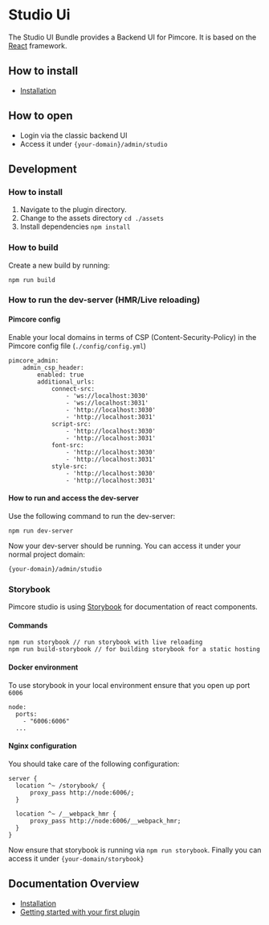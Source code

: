 # Studio Ui

The Studio UI Bundle provides a Backend UI for Pimcore. It is based on the [React](https://react.dev/) framework.

## How to install

- [Installation](./doc/01_Installation.md)

## How to open

- Login via the classic backend UI
- Access it under `{your-domain}/admin/studio`

## Development

### How to install

1. Navigate to the plugin directory.
2. Change to the assets directory `cd ./assets`
3. Install dependencies `npm install`

### How to build

Create a new build by running:

`npm run build`

### How to run the dev-server (HMR/Live reloading)

#### Pimcore config

Enable your local domains in terms of CSP (Content-Security-Policy) in the Pimcore config file (`./config/config.yml`)

```
pimcore_admin:
    admin_csp_header:
        enabled: true
        additional_urls:
            connect-src:
                - 'ws://localhost:3030'
                - 'ws://localhost:3031'
                - 'http://localhost:3030'
                - 'http://localhost:3031'
            script-src: 
                - 'http://localhost:3030'
                - 'http://localhost:3031'
            font-src:
                - 'http://localhost:3030'
                - 'http://localhost:3031'
            style-src:
                - 'http://localhost:3030'
                - 'http://localhost:3031'  
```

#### How to run and access the dev-server

Use the following command to run the dev-server:

`npm run dev-server`

Now your dev-server should be running. 
You can access it under your normal project domain: 

`{your-domain}/admin/studio`

### Storybook

Pimcore studio is using [Storybook](https://storybook.js.org/) for documentation of react components.

#### Commands

```
npm run storybook // run storybook with live reloading
npm run build-storybook // for building storybook for a static hosting
```

#### Docker environment

To use storybook in your local environment ensure that you open up port `6006`

```
node:
  ports: 
    - "6006:6006"
  ...
```

#### Nginx configuration

You should take care of the following configuration:

```
server {
  location ^~ /storybook/ {
      proxy_pass http://node:6006/;
  }

  location ^~ /__webpack_hmr {
      proxy_pass http://node:6006/__webpack_hmr;
  }
}
```

Now ensure that storybook is running via `npm run storybook`.
Finally you can access it under `{your-domain/storybook}`

## Documentation Overview

- [Installation](./doc/01_Installation.md)
- [Getting started with your first plugin](./doc/05_Plugins/README.md)
